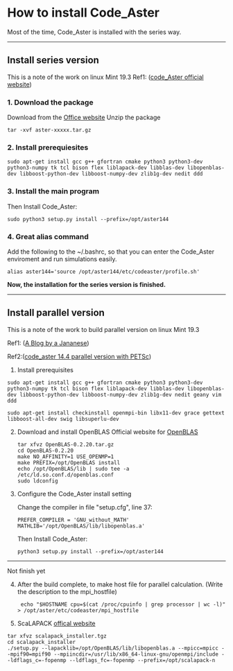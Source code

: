 # How to install Code_Aster

Most of the time, Code_Aster is installed with the series way. 

---

## Install series version
This is a note of the work on linux Mint 19.3
Ref1: ([code_Aster official website](https://www.code-aster.org/spip.php?article272))
### 1. Download the package
Download from the [Office website](https://code-aster.org/V2/spip.php?article272)
Unzip the package 
```
tar -xvf aster-xxxxx.tar.gz
```

### 2. Install prerequiesites

``` shell
sudo apt-get install gcc g++ gfortran cmake python3 python3-dev python3-numpy tk tcl bison flex liblapack-dev libblas-dev libopenblas-dev libboost-python-dev libboost-numpy-dev zlib1g-dev nedit ddd
```

### 3. Install the main program
   Then Install Code_Aster:	
   ``` shell
   sudo python3 setup.py install --prefix=/opt/aster144
   ```
### 4. Great alias command
 Add the following to the ~/.bashrc, so that you can enter the Code_Aster enviroment and run simulations easily. 

   ``` shell
   alias aster144='source /opt/aster144/etc/codeaster/profile.sh'
   ```

**Now, the installation for the series version is finished.**


---

## Install parallel version
This is a note of the work to build parallel version on linux Mint 19.3

Ref1: ([A Blog by a Jananese](https://hitoricae.com/2020/05/16/installation-code_aster14-4-to-xubuntu20-04/))

Ref2:([code_aster 14.4 parallel version with PETSc](https://hitoricae.com/2019/11/10/code_aster-14-4-with-petsc/))



1. Install prerequisites
``` shell
sudo apt-get install gcc g++ gfortran cmake python3 python3-dev python3-numpy tk tcl bison flex liblapack-dev libblas-dev libopenblas-dev libboost-python-dev libboost-numpy-dev zlib1g-dev nedit geany vim ddd

sudo apt-get install checkinstall openmpi-bin libx11-dev grace gettext libboost-all-dev swig libsuperlu-dev
```

2. Download and install OpenBLAS 
   Official website for [OpenBLAS](https://www.openblas.net/)
   
   ```shell
   tar xfvz OpenBLAS-0.2.20.tar.gz
   cd OpenBLAS-0.2.20
   make NO_AFFINITY=1 USE_OPENMP=1
   make PREFIX=/opt/OpenBLAS install
   echo /opt/OpenBLAS/lib | sudo tee -a /etc/ld.so.conf.d/openblas.conf
   sudo ldconfig
   ```
   
3. Configure the Code_Aster install setting
   
   Change the compiler in file "setup.cfg", line 37:
   
   ```
   PREFER_COMPILER = 'GNU_without_MATH'
   MATHLIB='/opt/OpenBLAS/lib/libopenblas.a'
   ```
   Then Install Code_Aster:	
   
   ``` 
   python3 setup.py install --prefix=/opt/aster144
   ```
--- 
Not finish yet



4. After the build complete, to make host file for parallel calculation. (Write the description to the mpi_hostfile)
   
   ```
    echo "$HOSTNAME cpu=$(cat /proc/cpuinfo | grep processor | wc -l)" > /opt/aster/etc/codeaster/mpi_hostfile
    ```
5.  ScaLAPACK  [offical website](http://www.netlib.org/scalapack/)

   ```
   tar xfvz scalapack_installer.tgz
   cd scalapack_installer
   ./setup.py --lapacklib=/opt/OpenBLAS/lib/libopenblas.a --mpicc=mpicc --mpif90=mpif90 --mpiincdir=/usr/lib/x86_64-linux-gnu/openmpi/include --ldflags_c=-fopenmp --ldflags_fc=-fopenmp --prefix=/opt/scalapack-n

   ```

